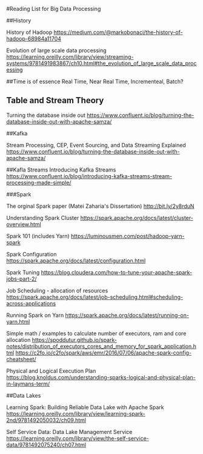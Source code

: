  #Reading List for Big Data Processing
 
##History

History of Hadoop
https://medium.com/@markobonaci/the-history-of-hadoop-68984a11704

Evolution of large scale data processing
https://learning.oreilly.com/library/view/streaming-systems/9781491983867/ch10.html#the_evolution_of_large_scale_data_processing




##Time is of essence
Real Time, Near Real Time, Incrementeal, Batch?

## Table and Stream Theory
Turning the database inside out
https://www.confluent.io/blog/turning-the-database-inside-out-with-apache-samza/

##Kafka

Stream Processing, CEP, Event Sourcing, and Data Streaming Explained
https://www.confluent.io/blog/turning-the-database-inside-out-with-apache-samza/

##Kafla Streams
Introducing Kafka Streams
https://www.confluent.io/blog/introducing-kafka-streams-stream-processing-made-simple/

###Spark

The orginal Spark paper (Matei Zaharia's Dissertation)
http://bit.ly/2y8rduN

Understanding Spark Cluster
https://spark.apache.org/docs/latest/cluster-overview.html

Spark 101 (includes Yarn)
https://luminousmen.com/post/hadoop-yarn-spark

Spark Configuration 
https://spark.apache.org/docs/latest/configuration.html

Spark Tuning
https://blog.cloudera.com/how-to-tune-your-apache-spark-jobs-part-2/

Job Scheduling - allocation of resources
https://spark.apache.org/docs/latest/job-scheduling.html#scheduling-across-applications

Running Spark on Yarn
https://spark.apache.org/docs/latest/running-on-yarn.html

Simple math / examples to calculate number of executors, ram and core allocation
https://spoddutur.github.io/spark-notes/distribution_of_executors_cores_and_memory_for_spark_application.html
https://c2fo.io/c2fo/spark/aws/emr/2016/07/06/apache-spark-config-cheatsheet/

Physical and Logical Execution Plan
https://blog.knoldus.com/understanding-sparks-logical-and-physical-plan-in-laymans-term/


##Data Lakes

Learning Spark: Building Reliable Data Lake with Apache Spark
https://learning.oreilly.com/library/view/learning-spark-2nd/9781492050032/ch09.html

Self Service Data: Data Lake Management Service
https://learning.oreilly.com/library/view/the-self-service-data/9781492075240/ch07.html
